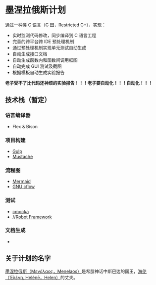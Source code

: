 # 墨涅拉俄斯计划

通过一种类 C 语言（C 田，Restricted C+），实现：

 * 实时监测代码修改，同步编译到 C 语言工程
 * 完善的跨平台跨 IDE 预处理机制
 * 通过预处理机制实现单元测试自动生成
 * 自动生成接口文档
 * 自动生成函数内和函数间调用框图
 * 自动完成 GUI 测试及截图
 * 根据模板自动生成实验报告

 **老子受不了比代码还神烦的实验报告！！！老子要自动化！！！自动化！！！**
 
## 技术栈（暂定）

### 语言编译器
 * Flex & Bison

### 项目构建
 * [Gulp](http://gulpjs.com/)
 * [Mustache](https://mustache.github.io)
 
### 流程图
 * [Mermaid](https://knsv.github.io/mermaid/index.html)
 * [GNU cflow](https://www.gnu.org/software/cflow/)

### 测试
 * [cmocka](https://cmocka.org/)
 * //[Robot Framework](http://robotframework.org/)

### 文档生成
 * 

## 关于计划的名字

[墨涅拉俄斯（Μενέλαος，Menelaos）](https://zh.wikipedia.org/wiki/%E5%A2%A8%E6%B6%85%E6%8B%89%E4%BF%84%E6%96%AF)是希腊神话中斯巴达的国王，[海伦（Ἑλένη, Helénē，Helen）](https://zh.wikipedia.org/wiki/%E6%B5%B7%E4%BC%A6_%28%E7%A5%9E%E8%AF%9D%29)的丈夫。
